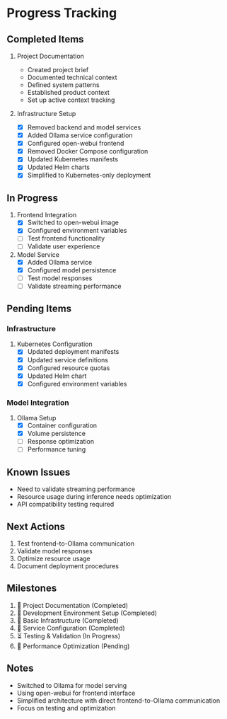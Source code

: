 # Progress Tracking

## Completed Items
1. Project Documentation
   - Created project brief
   - Documented technical context
   - Defined system patterns
   - Established product context
   - Set up active context tracking

2. Infrastructure Setup
   - [x] Removed backend and model services
   - [x] Added Ollama service configuration
   - [x] Configured open-webui frontend
   - [x] Removed Docker Compose configuration
   - [x] Updated Kubernetes manifests
   - [x] Updated Helm charts
   - [x] Simplified to Kubernetes-only deployment

## In Progress
1. Frontend Integration
   - [x] Switched to open-webui image
   - [x] Configured environment variables
   - [ ] Test frontend functionality
   - [ ] Validate user experience

2. Model Service
   - [x] Added Ollama service
   - [x] Configured model persistence
   - [ ] Test model responses
   - [ ] Validate streaming performance

## Pending Items

### Infrastructure
1. Kubernetes Configuration
   - [x] Updated deployment manifests
   - [x] Updated service definitions
   - [x] Configured resource quotas
   - [x] Updated Helm chart
   - [x] Configured environment variables

### Model Integration
1. Ollama Setup
   - [x] Container configuration
   - [x] Volume persistence
   - [ ] Response optimization
   - [ ] Performance tuning

## Known Issues
- Need to validate streaming performance
- Resource usage during inference needs optimization
- API compatibility testing required

## Next Actions
1. Test frontend-to-Ollama communication
2. Validate model responses
3. Optimize resource usage
4. Document deployment procedures

## Milestones
1. 🏁 Project Documentation (Completed)
2. 🏁 Development Environment Setup (Completed)
3. 🏁 Basic Infrastructure (Completed)
4. 🏁 Service Configuration (Completed)
5. ⏳ Testing & Validation (In Progress)
6. 📅 Performance Optimization (Pending)

## Notes
- Switched to Ollama for model serving
- Using open-webui for frontend interface
- Simplified architecture with direct frontend-to-Ollama communication
- Focus on testing and optimization
